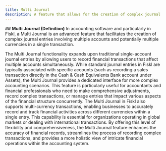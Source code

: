```yaml
---
title: Multi Journal
description: A feature that allows for the creation of complex journal entries involving multiple accounts and currencies simultaneously
---
```


**## Multi Journal (Definition)**
In accounting software and particularly in Fiskl, a Multi Journal is an advanced feature that facilitates the creation of complex journal entries involving multiple accounts and potentially multiple currencies in a single transaction.

The Multi Journal functionality expands upon traditional single-account journal entries by allowing users to record financial transactions that affect multiple accounts simultaneously. While standard journal entries in Fiskl are typically associated with specific accounts (such as recording a sales transaction directly in the Cash & Cash Equivalents Bank account under Assets), the Multi Journal provides a dedicated interface for more complex accounting scenarios. This feature is particularly useful for accountants and financial professionals who need to make comprehensive adjustments, record complex transactions, or manage entries that impact various aspects of the financial structure concurrently. The Multi Journal in Fiskl also supports multi-currency transactions, enabling businesses to accurately record and track financial activities across different currencies within a single entry. This capability is essential for organizations operating in global markets or dealing with international transactions. By offering this level of flexibility and comprehensiveness, the Multi Journal feature enhances the accuracy of financial records, streamlines the process of recording complex transactions, and provides a more holistic view of intricate financial operations within the accounting system.
